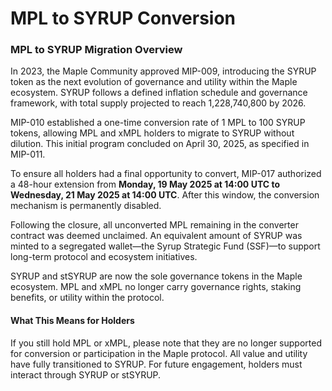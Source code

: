 # MPL to SYRUP Conversion

### MPL to SYRUP Migration Overview

In 2023, the Maple Community approved MIP-009, introducing the SYRUP token as the next evolution of governance and utility within the Maple ecosystem. SYRUP follows a defined inflation schedule and governance framework, with total supply projected to reach 1,228,740,800 by 2026.

MIP-010 established a one-time conversion rate of 1 MPL to 100 SYRUP tokens, allowing MPL and xMPL holders to migrate to SYRUP without dilution. This initial program concluded on April 30, 2025, as specified in MIP-011.

To ensure all holders had a final opportunity to convert, MIP-017 authorized a 48-hour extension from **Monday, 19 May 2025 at 14:00 UTC to Wednesday, 21 May 2025 at 14:00 UTC**. After this window, the conversion mechanism is permanently disabled.

Following the closure, all unconverted MPL remaining in the converter contract was deemed unclaimed. An equivalent amount of SYRUP was minted to a segregated wallet—the Syrup Strategic Fund (SSF)—to support long-term protocol and ecosystem initiatives.

SYRUP and stSYRUP are now the sole governance tokens in the Maple ecosystem. MPL and xMPL no longer carry governance rights, staking benefits, or utility within the protocol.

#### What This Means for Holders

If you still hold MPL or xMPL, please note that they are no longer supported for conversion or participation in the Maple protocol. All value and utility have fully transitioned to SYRUP. For future engagement, holders must interact through SYRUP or stSYRUP.

